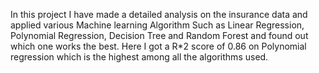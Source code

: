 In this project I have made a detailed analysis on the insurance data and applied various Machine learning Algorithm Such as Linear Regression, Polynomial Regression, Decision Tree and Random Forest and found out which one works the best.
Here I got a R*2 score of 0.86 on Polynomial regression which is the highest among all the algorithms used. 
